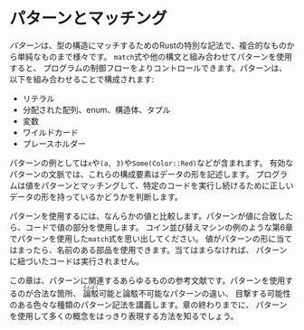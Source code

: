 <!--
# Patterns and Matching
-->

# パターンとマッチング

<!--
*Patterns* are a special syntax in Rust for matching against the structure of
types, both complex and simple. Using patterns in conjunction with `match`
expressions and other constructs gives you more control over a program’s
control flow. A pattern consists of some combination of the following:
-->

*パターン*は、型の構造にマッチするためのRustの特別な記法で、複合的なものから単純なものまで様々です。
`match`式や他の構文と組み合わせてパターンを使用すると、
プログラムの制御フローをよりコントロールできます。パターンは、以下を組み合わせることで構成されます:

<!--
* Literals
* Destructured arrays, enums, structs, or tuples
* Variables
* Wildcards
* Placeholders
-->

* リテラル
* 分配された配列、enum、構造体、タプル
* 変数
* ワイルドカード
* プレースホルダー

<!--
Some example patterns include `x`, `(a, 3)`, and `Some(Color::Red)`. In the
contexts in which patterns are valid, these components describe the shape of
data. Our program then matches values against the patterns to determine whether
it has the correct shape of data to continue running a particular piece of code.
-->

パターンの例としては`x`や`(a, 3)`や`Some(Color::Red)`などが含まれます。
有効なパターンの文脈では、これらの構成要素はデータの形を記述します。
プログラムは値をパターンとマッチングして、特定のコードを実行し続けるために正しいデータの形を持っているかどうかを判断します。

<!--
To use a pattern, we compare it to some value. If the pattern matches the
value, we use the value parts in our code. Recall the `match` expressions in
Chapter 6 that used patterns, such as the coin-sorting machine example. If the
value fits the shape of the pattern, we can use the named pieces. If it
doesn’t, the code associated with the pattern won’t run.
-->

パターンを使用するには、なんらかの値と比較します。パターンが値に合致したら、コードで値の部分を使用します。
コイン並び替えマシンの例のような第6章でパターンを使用した`match`式を思い出してください。
値がパターンの形に当てはまったら、名前のある部品を使用できます。当てはまらなければ、
パターンに紐づいたコードは実行されません。

<!--
This chapter is a reference on all things related to patterns. We’ll cover the
valid places to use patterns, the difference between refutable and irrefutable
patterns, and the different kinds of pattern syntax that you might see. By the
end of the chapter, you’ll know how to use patterns to express many concepts in
a clear way.
-->

この章は、パターンに関連するあらゆるものの参考文献です。パターンを使用するのが合法な箇所、
<ruby>論駁<rp>(</rp><rt>ろんばく</rt><rp>)</rp></ruby>可能と論駁不可能なパターンの違い、
目撃する可能性のある色々な種類のパターン記法を講義します。章の終わりまでに、
パターンを使用して多くの概念をはっきり表現する方法を知るでしょう。
